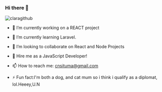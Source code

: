 ### Hi there 👋

![claragithub](https://github.com/CSituma/giphy.gif)

- 🔭 I’m currently working on a REACT project
- 🌱 I’m currently learning Laravel.
- 👯 I’m looking to collaborate on React and Node Projects

- 🤔 Hire me as a JavaScript Developer!

- 📫 How to reach me: cnsituma@gmail.com

- ⚡ Fun fact:I'm both a dog, and cat mum so i think i qualify as a diplomat, lol.Heeey,U.N

